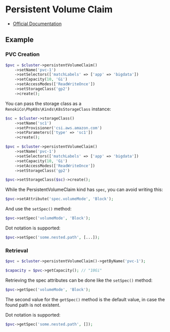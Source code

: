 # Persistent Volume Claim

- [Official Documentation](https://kubernetes.io/docs/concepts/storage/persistent-volumes/#persistentvolumeclaims)

## Example

### PVC Creation

```php
$pvc = $cluster->persistentVolumeClaim()
    ->setName('pvc-1')
    ->setSelectors(['matchLabels' => ['app' => 'bigdata'])
    ->setCapacity(10, 'Gi')
    ->setAccessModes(['ReadWriteOnce'])
    ->setStorageClass('gp2')
    ->create();
```

You can pass the storage class as a `RenokiCo\PhpK8s\Kinds\K8sStorageClass` instance:

```php
$sc = $cluster->storageClass()
    ->setName('sc1')
    ->setProvisioner('csi.aws.amazon.com')
    ->setParameters(['type' => 'sc1'])
    ->create();

$pvc = $cluster->persistentVolumeClaim()
    ->setName('pvc-1')
    ->setSelectors(['matchLabels' => ['app' => 'bigdata'])
    ->setCapacity(10, 'Gi')
    ->setAccessModes(['ReadWriteOnce'])
    ->setStorageClass('gp2')

$pvc->setStorageClass($sc)->create();
```

While the PersistentVolumeClaim kind has `spec`, you can avoid writing this:

```php
$pvc->setAttribute('spec.volumeMode', 'Block');
```

And use the `setSpec()` method:

```php
$pvc->setSpec('volumeMode', 'Block');
```

Dot notation is supported:

```php
$pvc->setSpec('some.nested.path', [...]);
```

### Retrieval

```php
$pvc = $cluster->persistentVolumeClaim()->getByName('pvc-1');

$capacity = $pvc->getCapacity(); // "10Gi"
```

Retrieving the spec attributes can be done like the `setSpec()` method:

```php
$pvc->getSpec('volumeMode', 'Block');
```

The second value for the `getSpec()` method is the default value, in case the found path is not existent.

Dot notation is supported:

```php
$pvc->getSpec('some.nested.path', []);
```
